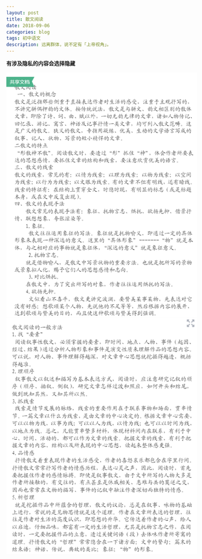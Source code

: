 ```yaml
---
layout: post
title: 散文阅读
date: 2018-09-06
categories: blog
tags: 初中语文
description: 远离群体，说不定有「上帝视角」。
---
```

**有涉及隐私的内容会选择隐藏**   

![img](/img/pic/散文1.png)  
![img](/img/pic/散文2.png)  
